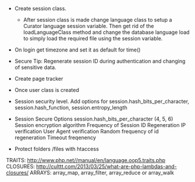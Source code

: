 - Create session class.
    - After session class is made change language class to setup a Curator language session
    variable. Then get rid of the loadLanguageClass method and change the database language load
    to simply load the required file using the session variable.
- On login get timezone and set it as default for time()
- Secure Tip: Regenerate session ID during authentication and changing of sensitive data.
- Create page tracker
- Once user class is created
- Session security level. Add options for session.hash_bits_per_character, session.hash_function, session.entropy_length

- Session Secure Options
session.hash_bits_per_character (4, 5, 6)
Session encryption algorithm
Frequency of Session ID Regeneration
IP verification
User Agent verification
Random frequency of id regeneration
Timeout freqenency

- Protect folders /files with htaccess

TRAITS: http://www.php.net//manual/en/language.oop5.traits.php
CLOSURES: http://culttt.com/2013/03/25/what-are-php-lambdas-and-closures/
ARRAYS: array_map, array_filter, array_reduce or array_walk